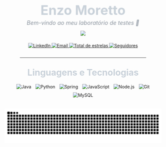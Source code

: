 <div align="center">

  <!-- Nome -->
  <div style="font-size: 42px; font-weight: bold; color:#c9d1d9; margin-bottom: 5px;">
    Enzo Moretto
  </div>

  <!-- Subtítulo -->
  <div style="color:#8b949e; font-style: italic; font-size: 18px; margin-bottom: 15px;">
    Bem-vindo ao meu laboratório de testes 🧪
  </div>

  <!-- Typing SVG -->
  <a href="https://github.com/DenverCoder1/readme-typing-svg">
    <img src="https://readme-typing-svg.demolab.com/?lines=Desenvolvedor%20Backend&font=Fira%20Code&center=true&width=440&height=45&color=c9d1d9&vCenter=true&pause=1000&size=22&back=true" />
  </a>

  <!-- Contatos -->
  <div style="margin-top: 20px;">
    <a href="https://www.linkedin.com/in/enzomorettoo/">
      <img 
        alt="LinkedIn" 
        title="Conecte-se comigo no LinkedIn" 
        src="https://custom-icon-badges.demolab.com/badge/LinkedIn-Connect-blue?logo=linkedin&logoColor=white&style=for-the-badge" 
      />
    </a>
    <a href="mailto:enzomoretto2006@gmail.com">
      <img 
        alt="Email" 
        title="Envie um email" 
        src="https://custom-icon-badges.demolab.com/badge/Email-enzomoretto2006@gmail.com-blue?logo=gmail&logoColor=white&style=for-the-badge&labelColor=0D47A1"
      />
    </a>
    <a href="https://github.com/Moreettoo?tab=repositories&sort=stargazers">
      <img 
        alt="Total de estrelas" 
        title="Total de estrelas GitHub" 
        src="https://custom-icon-badges.demolab.com/github/stars/Moreettoo?color=55960c&style=for-the-badge&labelColor=488207&logo=star&label=estrelas"
      />
    </a>
    <a href="https://github.com/Moreettoo?tab=followers">
      <img 
        alt="Seguidores" 
        title="Me siga no GitHub" 
        src="https://custom-icon-badges.demolab.com/github/followers/Moreettoo?color=236ad3&labelColor=1155ba&style=for-the-badge&logo=github&label=Seguidores&logoColor=white"
      />
    </a>
  </div>

  <!-- Separador -->
  <div style="margin: 30px 0; height: 1px; background-color: #444; width: 80%;"></div>

  <!-- Linguagens e Tecnologias -->
  <div style="font-size: 28px; font-weight: bold; color:#c9d1d9; margin-bottom: 15px;">
    Linguagens e Tecnologias
  </div>

  <div>
    <img alt="Java" title="Java" width="40px" style="margin:5px" src="https://cdn.jsdelivr.net/gh/devicons/devicon@latest/icons/java/java-original.svg"/>
    <img alt="Python" title="Python" width="40px" style="margin:5px" src="https://cdn.jsdelivr.net/gh/devicons/devicon@latest/icons/python/python-original.svg"/>
    <img alt="Spring" title="Spring" width="40px" style="margin:5px" src="https://cdn.jsdelivr.net/gh/devicons/devicon@latest/icons/spring/spring-original.svg"/>
    <img alt="JavaScript" title="JavaScript" width="40px" style="margin:5px" src="https://cdn.jsdelivr.net/gh/devicons/devicon@latest/icons/javascript/javascript-original.svg"/>
    <img alt="Node.js" title="Node.js" width="40px" style="margin:5px" src="https://cdn.jsdelivr.net/gh/devicons/devicon@latest/icons/nodejs/nodejs-original.svg"/>
    <img alt="Git" title="Git" width="40px" style="margin:5px" src="https://cdn.jsdelivr.net/gh/devicons/devicon@latest/icons/git/git-original.svg"/>
    <img alt="MySQL" title="MySQL" width="40px" style="margin:5px" src="https://cdn.jsdelivr.net/gh/devicons/devicon@latest/icons/mysql/mysql-original.svg"/>
  </div>

  <!-- Github Contribution Grid -->
  <div style="margin-top: 30px;">
    <picture>
      <source media="(prefers-color-scheme: dark)" srcset="https://raw.githubusercontent.com/fabiuladorafael/fabiuladorafael/output/github-contribution-grid-snake-dark.svg">
      <source media="(prefers-color-scheme: light)" srcset="https://raw.githubusercontent.com/fabiuladorafael/fabiuladorafael/output/github-contribution-grid-snake-dark.svg">
      <img alt="github contribution grid snake animation" src="https://raw.githubusercontent.com/fabiuladorafael/fabiuladorafael/output/github-contribution-grid-snake.svg">
    </picture>
  </div>

</div>
